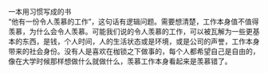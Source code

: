 一本用习惯写成的书  
“他有一份令人羡慕的工作”，这句话有逻辑问题。需要想清楚，工作本身值不值得羡慕，为什么会令人羡慕。可能我们说的令人羡慕的工作，可以被瓦解为一些更基本的东西，是钱，个人时间，人的生活状态或是环境，或是公司的声誉，工作本身带来的社会身份。没有人是喜欢在枷锁之下做事的，每个人都希望自己是自由的，像在大学时候那样想做什么就做什么，羡慕工作本身看起来是羡慕错了。  
